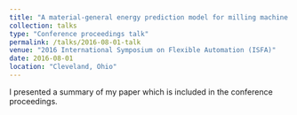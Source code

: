 ```yaml
---
title: "A material-general energy prediction model for milling machine tools"
collection: talks
type: "Conference proceedings talk"
permalink: /talks/2016-08-01-talk
venue: "2016 International Symposium on Flexible Automation (ISFA)"
date: 2016-08-01
location: "Cleveland, Ohio"
---
```


I presented a summary of my paper which is included in the conference proceedings.
